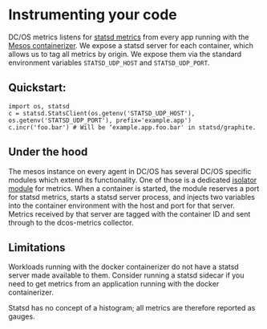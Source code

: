 # Instrumenting your code

DC/OS metrics listens for [statsd metrics][statsd-spec] from every app running with the
[Mesos containerizer][mesos-ucr]. We expose a statsd server for each container, which allows us to tag all metrics by
origin. We expose them via the standard environment variables `STATSD_UDP_HOST` and `STATSD_UDP_PORT`. 

## Quickstart:

```
import os, statsd
c = statsd.StatsClient(os.getenv('STATSD_UDP_HOST'), os.getenv('STATSD_UDP_PORT'), prefix='example.app')
c.incr('foo.bar') # Will be ‘example.app.foo.bar' in statsd/graphite. 
```

## Under the hood

The mesos instance on every agent in DC/OS has several DC/OS specific modules which extend its functionality. One of
those is a dedicated [isolator module][mesos-isolator] for metrics. When a container is started, the module reserves a
port for statsd metrics, starts a statsd server process, and injects two variables into the container environment with
the host and port for that server. Metrics received by that server are tagged with the container ID and sent through to
the dcos-metrics collector. 

## Limitations

Workloads running with the docker containerizer do not have a statsd server made available to them. Consider running a
statsd sidecar if you need to get metrics from an application running with the docker containerizer.

Statsd has no concept of a histogram; all metrics are therefore reported as gauges.

[statsd-spec]: https://github.com/b/statsd_spec
[mesos-ucr]: http://mesos.apache.org/documentation/latest/container-image/
[mesos-isolator]: http://mesos.apache.org/documentation/latest/modules/#isolator
